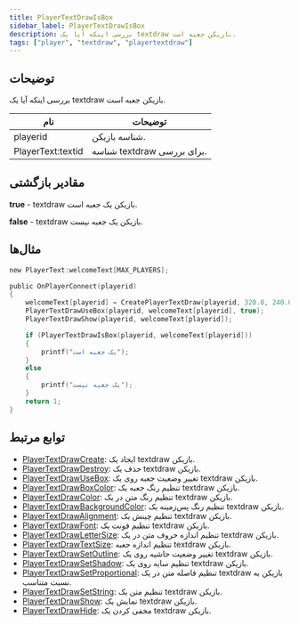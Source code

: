 ```yaml
---
title: PlayerTextDrawIsBox
sidebar_label: PlayerTextDrawIsBox
description: بررسی اینکه آیا یک textdraw بازیکن جعبه است.
tags: ["player", "textdraw", "playertextdraw"]
---
```


<VersionWarn version='omp v1.1.0.2612' />

## توضیحات

بررسی اینکه آیا یک textdraw بازیکن جعبه است.

| نام              | توضیحات                                |
| ----------------- | ------------------------------------------ |
| playerid          | شناسه بازیکن.                      |
| PlayerText:textid | شناسه textdraw برای بررسی. |

## مقادیر بازگشتی

**true** - textdraw بازیکن یک جعبه است.

**false** - textdraw بازیکن یک جعبه نیست.

## مثال‌ها

```c
new PlayerText:welcomeText[MAX_PLAYERS];

public OnPlayerConnect(playerid)
{
    welcomeText[playerid] = CreatePlayerTextDraw(playerid, 320.0, 240.0, "Welcome to my OPEN.MP server");
    PlayerTextDrawUseBox(playerid, welcomeText[playerid], true);
    PlayerTextDrawShow(playerid, welcomeText[playerid]);

    if (PlayerTextDrawIsBox(playerid, welcomeText[playerid]))
    {
        printf("یک جعبه است");
    }
    else
    {
        printf("یک جعبه نیست");
    }
    return 1;
}
```

## توابع مرتبط

- [PlayerTextDrawCreate](PlayerTextDrawCreate): ایجاد یک textdraw بازیکن.
- [PlayerTextDrawDestroy](PlayerTextDrawDestroy): حذف یک textdraw بازیکن.
- [PlayerTextDrawUseBox](PlayerTextDrawUseBox): تغییر وضعیت جعبه روی یک textdraw بازیکن.
- [PlayerTextDrawBoxColor](PlayerTextDrawBoxColor): تنظیم رنگ جعبه یک textdraw بازیکن.
- [PlayerTextDrawColor](PlayerTextDrawColor): تنظیم رنگ متن در یک textdraw بازیکن.
- [PlayerTextDrawBackgroundColor](PlayerTextDrawBackgroundColor): تنظیم رنگ پس‌زمینه یک textdraw بازیکن.
- [PlayerTextDrawAlignment](PlayerTextDrawAlignment): تنظیم چینش یک textdraw بازیکن.
- [PlayerTextDrawFont](PlayerTextDrawFont): تنظیم فونت یک textdraw بازیکن.
- [PlayerTextDrawLetterSize](PlayerTextDrawLetterSize): تنظیم اندازه حروف متن در یک textdraw بازیکن.
- [PlayerTextDrawTextSize](PlayerTextDrawTextSize): تنظیم اندازه جعبه textdraw بازیکن.
- [PlayerTextDrawSetOutline](PlayerTextDrawSetOutline): تغییر وضعیت حاشیه روی یک textdraw بازیکن.
- [PlayerTextDrawSetShadow](PlayerTextDrawSetShadow): تنظیم سایه روی یک textdraw بازیکن.
- [PlayerTextDrawSetProportional](PlayerTextDrawSetProportional): تنظیم فاصله متن در یک textdraw بازیکن به نسبت متناسب.
- [PlayerTextDrawSetString](PlayerTextDrawSetString): تنظیم متن یک textdraw بازیکن.
- [PlayerTextDrawShow](PlayerTextDrawShow): نمایش یک textdraw بازیکن.
- [PlayerTextDrawHide](PlayerTextDrawHide): مخفی کردن یک textdraw بازیکن.